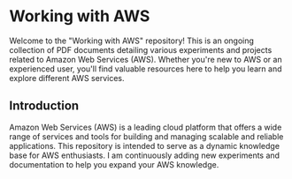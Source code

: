 # Working with AWS

Welcome to the "Working with AWS" repository! This is an ongoing collection of PDF documents detailing various experiments and projects related to Amazon Web Services (AWS). Whether you're new to AWS or an experienced user, you'll find valuable resources here to help you learn and explore different AWS services.

## Introduction

Amazon Web Services (AWS) is a leading cloud platform that offers a wide range of services and tools for building and managing scalable and reliable applications. This repository is intended to serve as a dynamic knowledge base for AWS enthusiasts. I am continuously adding new experiments and documentation to help you expand your AWS knowledge.


